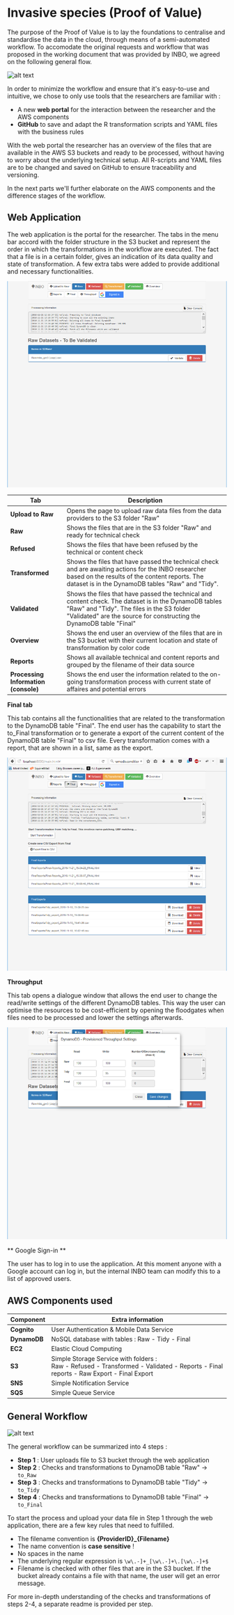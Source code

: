 # Invasive species (Proof of Value)
The purpose of the Proof of Value is to lay the foundations to centralise and standardise the data in the cloud, through means of a semi-automated workflow. To accomodate the original requests and workflow that was proposed in the working document that was provided by INBO, we agreed on the following general flow.

![alt text](https://github.com/smartie-tien/test/blob/master/INBO_AF_00.png "INBO_AF_00")

In order to minimize the workflow and ensure that it's easy-to-use and intuitive, we chose to only use tools that the researchers are familiar with :
- A new **web portal** for the interaction between the researcher and the AWS components
- **GitHub** to save and adapt the R transformation scripts and YAML files with the business rules

With the web portal the researcher has an overview of the files that are available in the AWS S3 buckets and ready to be processed, without having to worry about the underlying technical setup. All R-scripts and YAML files are to be changed and saved on GitHub to ensure traceability and versioning.

In the next parts we'll further elaborate on the AWS components and the difference stages of the workflow.

## Web Application
The web application is the portal for the researcher. The tabs in the menu bar accord with the folder structure in the S3 bucket and represent the order in which the transformations in the workflow are executed. The fact that a file is in a certain folder, gives an indication of its data quality and state of transformation. A few extra tabs were added to provide additional and necessary functionalities.

![alt text](https://github.com/smartie-tien/test/blob/master/Web_Raw.png "Web_Raw")

| Tab | Description |
| --- | --- |
| **Upload to Raw** | Opens the page to upload raw data files from the data providers to the S3 folder "Raw"|
| **Raw** | Shows the files that are in the S3 folder "Raw" and ready for technical check |
| **Refused** | Shows the files that have been refused by the technical or content check |
| **Transformed** | Shows the files that have passed the technical check and are awaiting actions for the INBO researcher based on the results of the content reports. The dataset is in the DynamoDB tables "Raw" and "Tidy".
| **Validated** | Shows the files that have passed the technical and content check. The dataset is in the DynamoDB tables "Raw" and "Tidy". The files in the S3 folder "Validated" are the source for constructing the DynamoDB table "Final"
| **Overview** | Shows the end user an overview of the files that are in the S3 bucket with their current location and state of transformation by color code |
| **Reports** | Shows all available technical and content reports and grouped by the filename of their data source |
| **Processing Information (console)** | Shows the end user the information related to the on-going transformation process with current state of affaires and potential errors |

**Final tab**

This tab contains all the functionalities that are related to the transformation to the DynamoDB table "Final".
The end user has the capability to start the to_Final transformation or to generate a export of the current content of the DynamoDB table "Final" to csv file.
Every transformation comes with a report, that are shown in a list, same as the export.

![alt text](https://github.com/smartie-tien/test/blob/master/Web_Final.png "Web_Final")

**Throughput**

This tab opens a dialogue window that allows the end user to change the read/write settings of the different DynamoDB tables. This way the user can optimise the resources to be cost-efficient by opening the floodgates when files need to be processed and lower the settings afterwards.

![alt text](https://github.com/smartie-tien/test/blob/master/Web_Throughput.png "Web_Throughput")

** Google Sign-in **

The user has to log in to use the application. At this moment anyone with a Google account can log in, but the internal INBO team can modify this to a list of approved users.

## AWS Components used

| Component | Extra information |
| --- | --- |
| **Cognito** | User Authentication & Mobile Data Service |
| **DynamoDB** | NoSQL database with tables : Raw - Tidy - Final |
| **EC2** | Elastic Cloud Computing |
| **S3** | Simple Storage Service with folders : <br>Raw - Refused - Transformed - Validated - Reports - Final reports - Raw Export - Final Export
| **SNS** | Simple Notification Service |
| **SQS** | Simple Queue Service |

## General Workflow

![alt text](https://github.com/smartie-tien/test/blob/master/INBO_AF_00.png "INBO_AF_00")

The general workflow can be summarized into 4 steps :
- **Step 1** : User uploads file to S3 bucket through the web application
- **Step 2** : Checks and transformations to DynamoDB table "Raw" -> `to_Raw`
- **Step 3** : Checks and transformations to DynamoDB table "Tidy" -> `to_Tidy`
- **Step 4** : Checks and transformations to DynamoDB table "Final" -> `to_Final`

To start the process and upload your data file in Step 1 through the web application, there are a few key rules that need to fulfilled.
- The filename convention is **{ProviderID}_{Filename}**
- The name convention is **case sensitive** !
- No spaces in the name
- The underlying regular expression is `\w\.-]+_[\w\.-]+\.[\w\.-]+$`
- Filename is checked with other files that are in the S3 bucket. If the bucket already contains a file with that name, the user will get an error message.

For more in-depth understanding of the checks and transformations of steps 2-4, a separate readme is provided per step.
